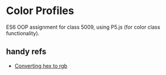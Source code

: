 # Color Profiles
ES6 OOP assignment for class 5009, using P5.js (for color class functionality).

## handy refs
- [Converting hex to rgb](https://stackoverflow.com/a/55858933)
